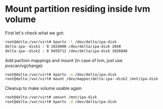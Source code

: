 # Mount partition residing inside lvm volume

First let's check what we got:
```bash
root@delta:/var/virt# kpartx -l /dev/delta/ipa-disk
delta-ipa--disk1 : 0 1024000 /dev/delta/ipa-disk 2048
delta-ipa--disk2 : 0 9459712 /dev/delta/ipa-disk 1026048
```

Add parition mappings and mount (in case of lvm, just use pvscan/vgchange)
```bash
root@delta:/var/virt# kpartx -a /dev/delta/ipa-disk
root@delta:/var/virt# mount /dev/mapper/delta-ipa--disk2 /mnt/ipa-disk
```


Cleanup to make volume usable again
```bash
root@delta:/var/virt# umount /mnt/ipa-disk
root@delta:/var/virt# kpartx -d /dev/delta/ipa-disk

